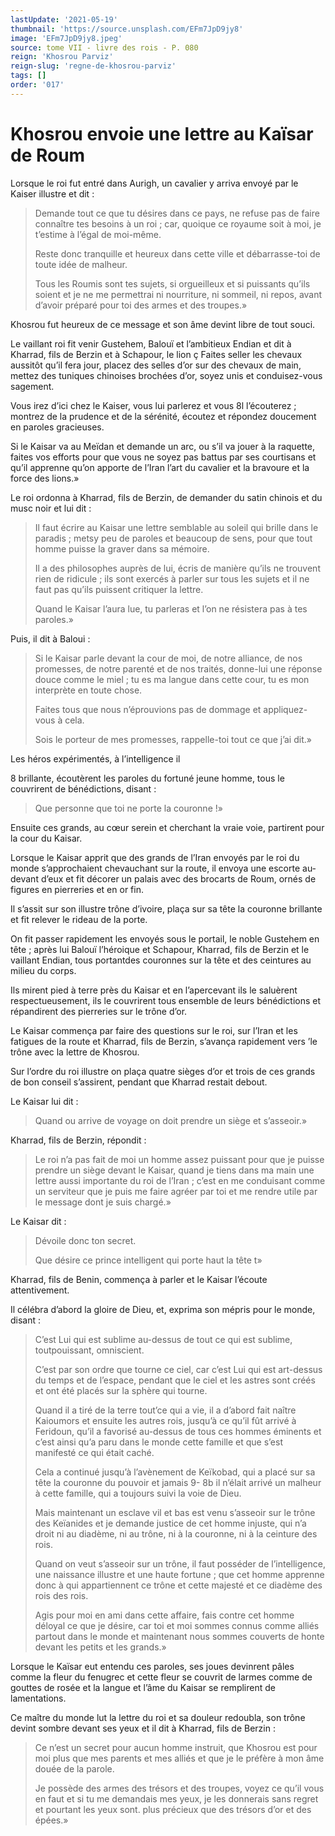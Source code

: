 ```yaml
---
lastUpdate: '2021-05-19'
thumbnail: 'https://source.unsplash.com/EFm7JpD9jy8'
image: 'EFm7JpD9jy8.jpeg'
source: tome VII - livre des rois - P. 080
reign: 'Khosrou Parviz'
reign-slug: 'regne-de-khosrou-parviz'
tags: []
order: '017'
---
```


# Khosrou envoie une lettre au Kaïsar de Roum

Lorsque le roi fut entré dans Aurigh, un cavalier y arriva envoyé par le Kaiser illustre et dit :

> Demande tout ce que tu désires dans ce pays, ne refuse pas de faire connaître tes besoins à un roi ; car, quoique ce royaume soit à moi, je t’estime à l’égal de moi-même.
>
> Reste donc tranquille et heureux dans cette ville et débarrasse-toi de toute idée de malheur.
>
> Tous les Roumis sont tes sujets, si orgueilleux et si puissants qu’ils soient et je ne me permettrai ni nourriture, ni sommeil, ni repos, avant d’avoir préparé pour toi des armes et des troupes.»

Khosrou fut heureux de ce message et son âme devint libre de tout souci.

Le vaillant roi fit venir Gustehem, Balouï et l’ambitieux Endian et dit à Kharrad, fils de Berzin et à Schapour, le lion ç Faites seller les chevaux aussitôt qu’il fera jour, placez des selles d’or sur des chevaux de main, mettez des tuniques chinoises brochées d’or, soyez unis et conduisez-vous sagement.

Vous irez d’ici chez le Kaiser, vous lui parlerez et vous 8l l’écouterez ; montrez de la prudence et de la sérénité, écoutez et répondez doucement en paroles gracieuses.

Si le Kaisar va au Meïdan et demande un arc, ou s’il va jouer à la raquette, faites vos efforts pour que vous ne soyez pas battus par ses courtisans et qu’il apprenne qu’on apporte de l’Iran l’art du cavalier et la bravoure et la force des lions.»

Le roi ordonna à Kharrad, fils de Berzin, de demander du satin chinois et du musc noir et lui dit :

> Il faut écrire au Kaisar une lettre semblable au soleil qui brille dans le paradis ; metsy peu de paroles et beaucoup de sens, pour que tout homme puisse la graver dans sa mémoire.
>
> Il a des philosophes auprès de lui, écris de manière qu’ils ne trouvent rien de ridicule ; ils sont exercés à parler sur tous les sujets et il ne faut pas qu’ils puissent critiquer la lettre.
>
> Quand le Kaisar l’aura lue, tu parleras et l’on ne résistera pas à tes paroles.»

Puis, il dit à Baloui :

> Si le Kaisar parle devant la cour de moi, de notre alliance, de nos promesses, de notre parenté et de nos traités, donne-lui une réponse douce comme le miel ; tu es ma langue dans cette cour, tu es mon interprète en toute chose.
>
> Faites tous que nous n’éprouvions pas de dommage et appliquez-vous à cela.
>
> Sois le porteur de mes promesses, rappelle-toi tout ce que j’ai dit.»

Les héros expérimentés, à l’intelligence il

8 brillante, écoutèrent les paroles du fortuné jeune homme, tous le couvrirent de bénédictions, disant :

> Que personne que toi ne porte la couronne !»

Ensuite ces grands, au cœur serein et cherchant la vraie voie, partirent pour la cour du Kaisar.

Lorsque le Kaisar apprit que des grands de l’Iran envoyés par le roi du monde s’approchaient chevauchant sur la route, il envoya une escorte au-devant d’eux et fit décorer un palais avec des brocarts de Roum, ornés de figures en pierreries et en or fin.

Il s’assit sur son illustre trône d’ivoire, plaça sur sa tête la couronne brillante et fit relever le rideau de la porte.

On fit passer rapidement les envoyés sous le portail, le noble Gustehem en tête ; après lui Balouï l’héroique et Schapour, Kharrad, fils de Berzin et le vaillant Endian, tous portantdes couronnes sur la tête et des ceintures au milieu du corps.

Ils mirent pied à terre près du Kaisar et en l’apercevant ils le saluèrent respectueusement, ils le couvrirent tous ensemble de leurs bénédictions et répandirent des pierreries sur le trône d’or.

Le Kaisar commença par faire des questions sur le roi, sur l’Iran et les fatigues de la route et Kharrad, fils de Berzin, s’avança rapidement vers ’le trône avec la lettre de Khosrou.

Sur l’ordre du roi illustre on plaça quatre sièges d’or et trois de ces grands de bon conseil s’assirent, pendant que Kharrad restait debout.

Le Kaisar lui dit :

> Quand ou arrive de voyage on doit prendre un siège et s’asseoir.»

Kharrad, fils de Berzin, répondit :

> Le roi n’a pas fait de moi un homme assez puissant pour que je puisse prendre un siège devant le Kaisar, quand je tiens dans ma main une lettre aussi importante du roi de l’Iran ; c’est en me conduisant comme un serviteur que je puis me faire agréer par toi et me rendre utile par le message dont je suis chargé.»

Le Kaisar dit :

> Dévoile donc ton secret.
>
> Que désire ce prince intelligent qui porte haut la tête t»

Kharrad, fils de Benin, commença à parler et le Kaisar l’écoute attentivement.

Il célébra d’abord la gloire de Dieu, et, exprima son mépris pour le monde, disant :

> C’est Lui qui est sublime au-dessus de tout ce qui est sublime, toutpouissant, omniscient.
>
> C’est par son ordre que tourne ce ciel, car c’est Lui qui est art-dessus du temps et de l’espace, pendant que le ciel et les astres sont créés et ont été placés sur la sphère qui tourne.
>
> Quand il a tiré de la terre tout’ce qui a vie, il a d’abord fait naître Kaioumors et ensuite les autres rois, jusqu’à ce qu’il fût arrivé à Feridoun, qu’il a favorisé au-dessus de tous ces hommes éminents et c’est ainsi qu’a paru dans le monde cette famille et que s’est manifesté ce qui était caché.
>
> Cela a continué jusqu’à l’avènement de Keïkobad, qui a placé sur sa tête la couronne du pouvoir et jamais 9- 8b
il n’élait arrivé un malheur à cette famille, qui a toujours suivi la voie de Dieu.
>
> Mais maintenant un esclave vil et bas est venu s’asseoir sur le trône des Keïanides et je demande justice de cet homme injuste, qui n’a droit ni au diadème, ni au trône, ni à la couronne, ni à la ceinture des rois.
>
> Quand on veut s’asseoir sur un trône, il faut posséder de l’intelligence, une naissance illustre et une haute fortune ; que cet homme apprenne donc à qui appartiennent ce trône et cette majesté et ce diadème des rois des rois.
>
> Agis pour moi en ami dans cette affaire, fais contre cet homme déloyal ce que je désire, car toi et moi sommes connus comme alliés partout dans le monde et maintenant nous sommes couverts de honte devant les petits et les grands.»

Lorsque le Kaïsar eut entendu ces paroles, ses joues devinrent pâles comme la fleur du fenugrec et cette fleur se couvrit de larmes comme de gouttes de rosée et la langue et l’âme du Kaisar se remplirent de lamentations.

Ce maître du monde lut la lettre du roi et sa douleur redoubla, son trône devint sombre devant ses yeux et il dit à Kharrad, fils de Berzin :

> Ce n’est un secret pour aucun homme instruit, que Khosrou est pour moi plus que mes parents et mes alliés et que je le préfère à mon âme douée de la parole.
>
> Je possède des armes des trésors et des troupes, voyez ce qu’il vous en faut et si tu me demandais mes yeux, je les donnerais sans regret et pourtant les yeux sont. plus précieux que des trésors d’or et des épées.»
